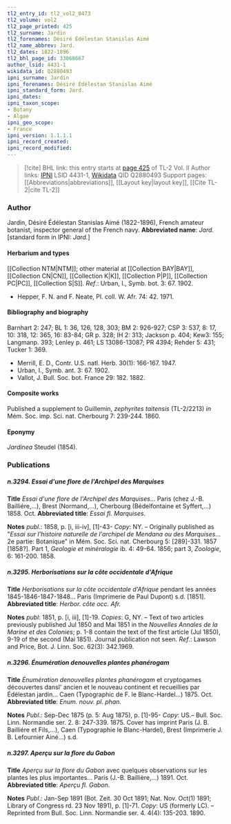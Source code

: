 ```yaml
---
tl2_entry_id: tl2_vol2_0473
tl2_volume: vol2
tl2_page_printed: 425
tl2_surname: Jardin
tl2_forenames: Désiré Édélestan Stanislas Aimé
tl2_name_abbrev: Jard.
tl2_dates: 1822-1896
tl2_bhl_page_id: 33068667
author_lsid: 4431-1
wikidata_id: Q2880493
ipni_surname: Jardin
ipni_forenames: Désiré Édélestan Stanislas Aimé
ipni_standard_form: Jard.
ipni_dates: 
ipni_taxon_scope: 
- Botany
- Algae
ipni_geo_scope: 
- France
ipni_version: 1.1.1.1
ipni_record_created: 
ipni_record_modified:
---
```


> [!cite] BHL link: this entry starts at [page 425](https://www.biodiversitylibrary.org/page/33068667) of TL-2 Vol. II
> Author links: [IPNI](https://www.ipni.org/a/4431-1) LSID 4431-1, [Wikidata](https://www.wikidata.org/wiki/Q2880493) QID Q2880493
> Support pages: [[Abbreviations|abbreviations]], [[Layout key|layout key]], [[Cite TL-2|cite TL-2]]

### Author

Jardin, Désiré Édélestan Stanislas Aimé (1822-1896), French amateur botanist, inspector general of the French navy. 
**Abbreviated name**: *Jard.* \[standard form in IPNI: *Jard.*\]

#### Herbarium and types

[[Collection NTM|NTM]]; other material at [[Collection BAY|BAY]], [[Collection CN|CN]], [[Collection K|K]], [[Collection P|P]], [[Collection PC|PC]], [[Collection S|S]].
*Ref*.: Urban, I., Symb. bot. 3: 67. 1902.
- Hepper, F. N. and F. Neate, Pl. coll. W. Afr. 74: 42. 1971.

#### Bibliography and biography

Barnhart 2: 247; BL 1: 36, 126, 128, 303; BM 2: 926-927; CSP 3: 537, 8: 17, 10: 318, 12: 365, 16: 83-84; GR p. 328; IH 2: 313; Jackson p. 404; Kew3: 155; Langmanp. 393; Lenley p. 461; LS 13086-13087; PR 4394; Rehder 5: 431; Tucker 1: 369.
- Merrill, E. D., Contr. U.S. natl. Herb. 30(1): 166-167. 1947.
- Urban, I., Symb. ant. 3: 67. 1902.
- Vallot, J. Bull. Soc. bot. France 29: 182. 1882.

#### Composite works

Published a supplement to Guillemin, *zephyrites taitensis* (TL-2/2213) *in* Mém. Soc. imp. Sci. nat. Cherbourg 7: 239-244. 1860.

#### Eponymy

*Jardinea* Steudel (1854).

### Publications

##### n.3294. Essai d'une flore de l'Archipel des Marquises

**Title**
*Essai d'une flore de l'Archipel des Marquises*... Paris (chez J.-B. Bailliére,...), Brest (Normand,...), Cherbourg (Bédelfontaine et Syffert,...) 1858. Oct.
**Abbreviated title**: *Essai fl. Marquises*.

**Notes**
*publ*.: 1858, p. \[i, iii-iv\], \[1\]-43- *Copy*: NY. – Originally published as "*Essai sur l'histoire naturelle de l'archipel de Mendana ou des Marquises*... 2e partie: Botanique" in Mém. Soc. Sci. nat. Cherbourg 5: \[289\]-331. 1857 \[1858?\]. Part 1, *Geologie et minéralogie* ib. 4: 49-64. 1856; part 3, *Zoologie*, 6: 161-200. 1858.

##### n.3295. Herborisations sur la côte occidentale d'Afrique

**Title**
*Herborisations sur la côte occidentale d'Afrique* pendant les années 1845-1846-1847-1848... Paris (Imprimerie de Paul Dupont) s.d. \[1851\].
**Abbreviated title**: *Herbor. côte occ. Afr.*

**Notes**
*publ*: 1851, p. \[i, iii\], \[1\]-19. *Copies*: G, NY. – Text of two articles previously published Jul 1850 and Mai 1851 in the *Nouvelles Annales de la Marine et des Colonies*; p. 1-8 contain the text of the first article (Jul 1850), 9-19 of the second (Mai 1851). Journal publication not seen.
*Ref*.: Lawson and Price, Bot. J. Linn. Soc. 62(3): 342.1969.

##### n.3296. Énumération denouvelles plantes phanérogam

**Title**
*Énumération denouvelles plantes phanérogam* et cryptogames découvertes dansl' ancien et le nouveau continent et recueillies par Édélestan jardin... Caen (Typographic de F. le Blanc-Hardel...) 1875. Oct.
**Abbreviated title**: *Enum. nouv. pl. phan.*

**Notes**
*Publ*.: Sep-Dec 1875 (p. 5: Aug 1875), p. \[1\]-95- *Copy*: US.– Bull. Soc. Linn. Normandie ser.
2. 8: 247-339. 1875. Cover has imprint Paris (J. B. Bailliére et Fils,...), Caen (Typographie le Blanc-Hardel), Brest (Imprimerie J. B. Lefournier Ainé...) s.d.

##### n.3297. Aperçu sur la flore du Gabon

**Title**
*Aperçu sur la flore du Gabon* avec quelques observations sur les plantes les plus importantes... Paris (J.-B. Baillière,...) 1891. Oct.
**Abbreviated title**: *Aperçu fl. Gabon*.

**Notes**
*Publ*.: Jan-Sep 1891 (Bot. Zeit. 30 Oct 1891; Nat. Nov. Oct(1) 1891; Library of Congress rd. 23 Nov 1891), p. \[1\]-71. *Copy*: US (formerly LC). – Reprinted from Bull. Soc. Linn. Normandie ser. 4. 4(4): 135-203. 1890.


